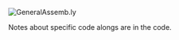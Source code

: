 ![GeneralAssemb.ly](http://studio.generalassemb.ly/GA_Slide_Assets/Code_along_icon_md.png)



Notes about specific code alongs are in the code.



